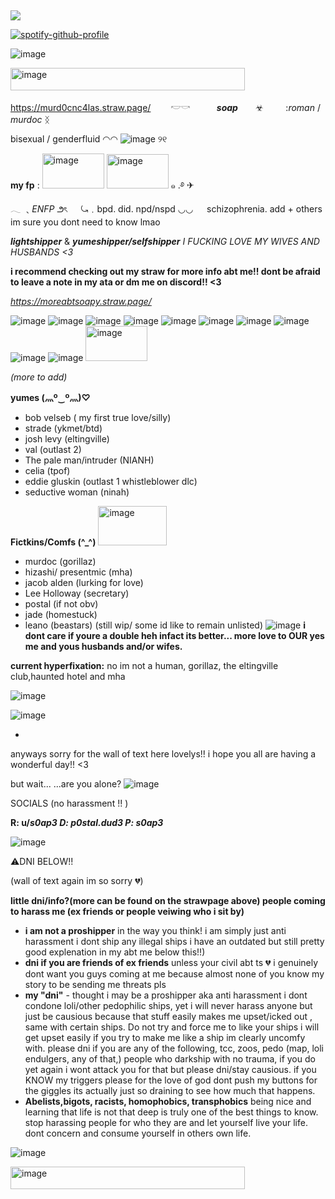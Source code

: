 ## 
![](https://komarev.com/ghpvc/?username=p0staldud3-username&label=stalkers+count)


[![spotify-github-profile](https://spotify-github-profile.kittinanx.com/api/view?uid=31txs26qxzmv5k2hq2exzfeknuoe&cover_image=true&theme=novatorem&show_offline=true&background_color=121212&interchange=false&bar_color=bdc100&bar_color_cover=true)](https://github.com/kittinan/spotify-github-profile)

![image](https://github.com/user-attachments/assets/b58f9752-8c8b-459d-87aa-a54154ac3563)



<img width="375" height="36" alt="image" src="https://github.com/user-attachments/assets/12c8dcc9-b538-4e41-80d0-131f47c95053" />


https://murd0cnc4las.straw.page/
　　𓎢𓎡　　　***soap***　　☣︎　           　
     :*roman*   / 
     *murdoc*   ᛝ


bisexual / genderfluid 
◠◠   ![image](https://github.com/user-attachments/assets/409803d2-3c1c-4c94-850e-3bba7ab25b62)      ୨୧         

**my fp** : <img width="99" height="56" alt="image" src="https://github.com/user-attachments/assets/9f74cae0-a589-461e-90e9-02e2e5456bba" /> <img width="99" height="55" alt="image" src="https://github.com/user-attachments/assets/a84779a9-8c77-465a-86aa-07f8a5578183" />        ๑    .࿔ ✈︎  
         𓂃
         ﹑*ENFP*  ౨ৎ
　   ⤿﹒bpd. did. npd/nspd ◡◡
　     schizophrenia. add + others im sure you dont need to know lmao


***lightshipper*** & 
***yumeshipper/selfshipper***
*I FUCKING LOVE MY WIVES AND HUSBANDS <3*



****i recommend checking out my straw for more info abt me!! dont be afraid to leave a note in my ata or dm me on discord!! <3****

*https://moreabtsoapy.straw.page/*

![image](https://github.com/user-attachments/assets/56beee04-d4df-476e-ae48-6dc4f7f737a0) ![image](https://github.com/user-attachments/assets/55323953-6fc4-4474-8194-32007eb491b3) ![image](https://github.com/user-attachments/assets/dd94bd96-e1a4-48cb-a88d-16c388ca8304) ![image](https://github.com/user-attachments/assets/6be28319-b8c4-42c2-8556-6a2a388a0a0b) ![image](https://github.com/user-attachments/assets/c2eb3a62-01a4-4ed5-b18e-312e4a217dd0) ![image](https://github.com/user-attachments/assets/7f91ef91-39d6-4897-9057-379369c61af3) ![image](https://github.com/user-attachments/assets/8e8bc9a9-2529-4487-950c-95d016f8590e) ![image](https://github.com/user-attachments/assets/6d23f169-25ec-418f-956b-d6ecd1e6cc5c) ![image](https://github.com/user-attachments/assets/16ab4ed5-f7dd-4cc6-9607-75a388c0e6f3) ![image](https://github.com/user-attachments/assets/1d1e1b38-7814-4abc-8728-157074f73f8c)
<img width="99" height="56" alt="image" src="https://github.com/user-attachments/assets/d84355c4-c1f4-46f5-9cbb-fd030fe945f0" />






 *(more to add)*




**yumes (灬º‿º灬)♡**
- bob velseb ( my first true love/silly)
- strade (ykmet/btd) 
- josh levy (eltingville)
- val (outlast 2)
- The pale man/intruder (NIANH) 
-  celia (tpof)
- eddie gluskin (outlast 1 whistleblower dlc)
- seductive woman (ninah)

**Fictkins/Comfs (^_^)** <img width="110" height="63" alt="image" src="https://github.com/user-attachments/assets/b29bc976-97ed-4316-bd00-b854536cf01f" />





- murdoc (gorillaz)
- hizashi/ presentmic (mha)
- jacob alden (lurking for love)
- Lee Holloway (secretary)
- postal (if not obv)
- jade (homestuck)
- leano (beastars)
(still wip/ some id like to remain unlisted)
![image](https://github.com/user-attachments/assets/0d9958b1-f490-4ab1-837b-57d9ed326777)
**i dont care if youre a double heh infact its better... more love to OUR yes me and yous husbands and/or wifes.**



**current hyperfixation:** no im not a human, gorillaz, the eltingville club,haunted hotel and mha

![image](https://github.com/user-attachments/assets/58eb5bc1-f082-4f84-bdfb-38804926736c)




![image](https://github.com/user-attachments/assets/ecffeebc-c0eb-40c2-b718-41eebf1a26ce)


-
anyways sorry for the wall of text here lovelys!! i hope you all are having a wonderful day!! <3

but wait...
...are you alone?
![image](https://github.com/user-attachments/assets/8ba22ac3-b869-4c7e-aee8-3ef3f40fcfdb)


SOCIALS (no harassment !! )

**R: u/_s0ap3
D: p0stal.dud3
P: s0ap3_** 

![image](https://github.com/user-attachments/assets/ecffeebc-c0eb-40c2-b718-41eebf1a26ce)


⚠️DNI BELOW!! 

 (wall of text again im so sorry 💔)

****little dni/info?(more can be found on the strawpage above) people coming to harass me (ex friends or people veiwing who i sit by)****
 - **i am not a proshipper** in the way you think! i am simply just anti harassment i dont ship any illegal ships i have an outdated but still pretty good explenation in my abt me below this!!) 
 - **dni if you are friends of ex friends** unless your civil abt ts 💔 i genuinely dont want you guys coming at me because almost none of you know my story to be sending me threats pls
 - **my "dni"** - thought i may be a proshipper aka anti harassment i dont condone loli/other pedophilic ships, yet i will never harass anyone but just be causious because that stuff easily makes me upset/icked out , same with certain ships. Do not try and force me to like your ships i will get upset easily if you try to make me like a ship im clearly uncomfy with.
please dni if you are any of the following, tcc, zoos, pedo (map, loli endulgers, any of that,) people who darkship with no trauma, if you do yet again i wont attack you for that but please dni/stay causious. if you KNOW my triggers please for the love of god dont push my buttons for the giggles its actually just so draining to see how much that happens.
  - **Abelists,bigots, racists, homophobics, transphobics** being nice and learning that life is not that deep is truly one of the best things to know. stop harassing people for who they are and let yourself live your life. dont concern and consume yourself in others own life.


    
![image](https://github.com/user-attachments/assets/f6d88551-1512-4cf7-a576-712122025c34)

<img width="375" height="36" alt="image" src="https://github.com/user-attachments/assets/12c8dcc9-b538-4e41-80d0-131f47c95053" />

